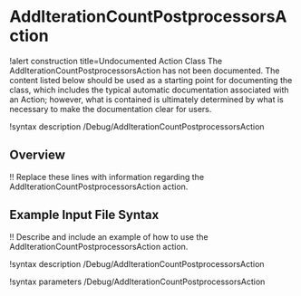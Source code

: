 # AddIterationCountPostprocessorsAction

!alert construction title=Undocumented Action Class
The AddIterationCountPostprocessorsAction has not been documented. The content listed below should be used as a starting point for
documenting the class, which includes the typical automatic documentation associated with an Action;
however, what is contained is ultimately determined by what is necessary to make the documentation
clear for users.

!syntax description /Debug/AddIterationCountPostprocessorsAction

## Overview

!! Replace these lines with information regarding the AddIterationCountPostprocessorsAction action.

## Example Input File Syntax

!! Describe and include an example of how to use the AddIterationCountPostprocessorsAction action.

!syntax description /Debug/AddIterationCountPostprocessorsAction

!syntax parameters /Debug/AddIterationCountPostprocessorsAction
